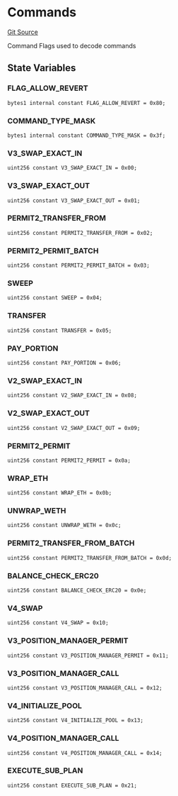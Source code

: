 # Commands
[Git Source](https://github.com/EthanOK/swap-token/blob/13da3d986885cf1b59d407dc04bcb82ebe6d3dc8/src/libraries/Commands.sol)

Command Flags used to decode commands


## State Variables
### FLAG_ALLOW_REVERT

```solidity
bytes1 internal constant FLAG_ALLOW_REVERT = 0x80;
```


### COMMAND_TYPE_MASK

```solidity
bytes1 internal constant COMMAND_TYPE_MASK = 0x3f;
```


### V3_SWAP_EXACT_IN

```solidity
uint256 constant V3_SWAP_EXACT_IN = 0x00;
```


### V3_SWAP_EXACT_OUT

```solidity
uint256 constant V3_SWAP_EXACT_OUT = 0x01;
```


### PERMIT2_TRANSFER_FROM

```solidity
uint256 constant PERMIT2_TRANSFER_FROM = 0x02;
```


### PERMIT2_PERMIT_BATCH

```solidity
uint256 constant PERMIT2_PERMIT_BATCH = 0x03;
```


### SWEEP

```solidity
uint256 constant SWEEP = 0x04;
```


### TRANSFER

```solidity
uint256 constant TRANSFER = 0x05;
```


### PAY_PORTION

```solidity
uint256 constant PAY_PORTION = 0x06;
```


### V2_SWAP_EXACT_IN

```solidity
uint256 constant V2_SWAP_EXACT_IN = 0x08;
```


### V2_SWAP_EXACT_OUT

```solidity
uint256 constant V2_SWAP_EXACT_OUT = 0x09;
```


### PERMIT2_PERMIT

```solidity
uint256 constant PERMIT2_PERMIT = 0x0a;
```


### WRAP_ETH

```solidity
uint256 constant WRAP_ETH = 0x0b;
```


### UNWRAP_WETH

```solidity
uint256 constant UNWRAP_WETH = 0x0c;
```


### PERMIT2_TRANSFER_FROM_BATCH

```solidity
uint256 constant PERMIT2_TRANSFER_FROM_BATCH = 0x0d;
```


### BALANCE_CHECK_ERC20

```solidity
uint256 constant BALANCE_CHECK_ERC20 = 0x0e;
```


### V4_SWAP

```solidity
uint256 constant V4_SWAP = 0x10;
```


### V3_POSITION_MANAGER_PERMIT

```solidity
uint256 constant V3_POSITION_MANAGER_PERMIT = 0x11;
```


### V3_POSITION_MANAGER_CALL

```solidity
uint256 constant V3_POSITION_MANAGER_CALL = 0x12;
```


### V4_INITIALIZE_POOL

```solidity
uint256 constant V4_INITIALIZE_POOL = 0x13;
```


### V4_POSITION_MANAGER_CALL

```solidity
uint256 constant V4_POSITION_MANAGER_CALL = 0x14;
```


### EXECUTE_SUB_PLAN

```solidity
uint256 constant EXECUTE_SUB_PLAN = 0x21;
```



